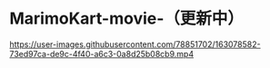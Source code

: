 # MarimoKart-movie-（更新中）

https://user-images.githubusercontent.com/78851702/163078582-73ed97ca-de9c-4f40-a6c3-0a8d25b08cb9.mp4


